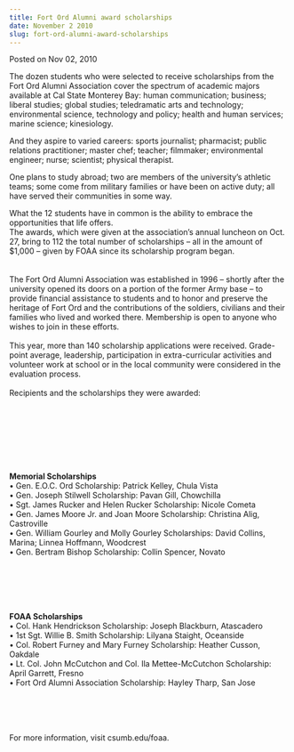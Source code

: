 ```yaml
---
title: Fort Ord Alumni award scholarships
date: November 2 2010
slug: fort-ord-alumni-award-scholarships
---
```


  



<span class="date">Posted on Nov 02, 2010    </span>
<p>The dozen students who were selected to receive scholarships
from the Fort Ord Alumni Association cover the spectrum of academic
majors available at Cal State Monterey Bay: human communication;
business; liberal studies; global studies; teledramatic arts and
technology; environmental science, technology and policy; health
and human services; marine science; kinesiology.</p>
<p>And they aspire to varied careers: sports journalist;
pharmacist; public relations practitioner; master chef; teacher;
filmmaker; environmental engineer; nurse; scientist; physical
therapist.</p>
<p>One plans to study abroad; two are members of the university&#x2019;s
athletic teams; some come from military families or have been on
active duty; all have served their communities in some way.</p>
<p>What the 12 students have in common is the ability to embrace
the opportunities that life offers.<br>
The awards, which were given at the association&#x2019;s annual luncheon
on Oct. 27, bring to 112 the total number of scholarships &#x2013; all in
the amount of $1,000 &#x2013; given by FOAA since its scholarship program
began.<br>
<br>
<br>
The Fort Ord Alumni Association was established in 1996 &#x2013; shortly
after the university opened its doors on a portion of the former
Army base &#x2013; to provide financial assistance to students and to
honor and preserve the heritage of Fort Ord and the contributions
of the soldiers, civilians and their families who lived and worked
there. Membership is open to anyone who wishes to join in these
efforts.<br>
<br>
This year, more than 140 scholarship applications were received.
Grade-point average, leadership, participation in extra-curricular
activities and volunteer work at school or in the local community
were considered in the evaluation process.<br>
<br>
Recipients and the scholarships they were awarded:</br></br></br></br></br></br></br></br></p>
<p><strong>Memorial Scholarships</strong><br>
&#x2022; Gen. E.O.C. Ord Scholarship: Patrick Kelley, Chula Vista<br>
&#x2022; Gen. Joseph Stilwell Scholarship: Pavan Gill, Chowchilla<br>
&#x2022; Sgt. James Rucker and Helen Rucker Scholarship: Nicole
Cometa<br>
&#x2022; Gen. James Moore Jr. and Joan Moore Scholarship: Christina Alig,
Castroville<br>
&#x2022; Gen. William Gourley and Molly Gourley Scholarships: David
Collins, Marina; Linnea Hoffmann, Woodcrest<br>
&#x2022; Gen. Bertram Bishop Scholarship: Collin Spencer, Novato</br></br></br></br></br></br></p>
<p><strong>FOAA Scholarships</strong><br>
&#x2022; Col. Hank Hendrickson Scholarship: Joseph Blackburn,
Atascadero<br>
&#x2022; 1st Sgt. Willie B. Smith Scholarship: Lilyana Staight,
Oceanside<br>
&#x2022; Col. Robert Furney and Mary Furney Scholarship: Heather Cusson,
Oakdale<br>
&#x2022; Lt. Col. John McCutchon and Col. Ila Mettee-McCutchon
Scholarship: April Garrett, Fresno<br>
&#x2022; Fort Ord Alumni Association Scholarship: Hayley Tharp, San
Jose</br></br></br></br></br></p>
<p>For more information, visit csumb.edu/foaa.<br>
&#xA0;</br></p>





```
